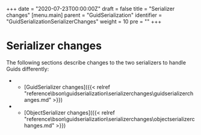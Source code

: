 +++
date = "2020-07-23T00:00:00Z"
draft = false
title = "Serializer changes"
[menu.main]
  parent = "GuidSerialization"
  identifier = "GuidSerializationSerializerChanges"
  weight = 10
  pre = "<i class='fa'></i>"
+++

# Serializer changes

The following sections describe changes to the two serializers to handle Guids differently:

* - [GuidSerializer changes]({{< relref "reference\bson\guidserialization\serializerchanges\guidserializerchanges.md" >}})
* - [ObjectSerializer changes]({{< relref "reference\bson\guidserialization\serializerchanges\objectserializerchanges.md" >}})
